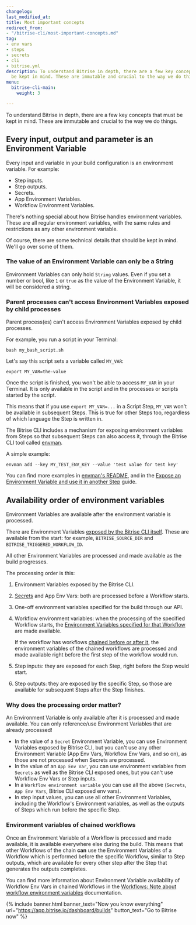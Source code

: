 ```yaml
---
changelog:
last_modified_at:
title: Most important concepts
redirect_from:
- "/bitrise-cli/most-important-concepts.md"
tag:
- env vars
- steps
- secrets
- cli
- bitrise.yml
description: To understand Bitrise in depth, there are a few key concepts that must
  be kept in mind. These are immutable and crucial to the way we do things.
menu:
  bitrise-cli-main:
    weight: 3

---
```

To understand Bitrise in depth, there are a few key concepts that must be kept in mind. These are immutable and crucial to the way we do things.

## Every input, output and parameter is an Environment Variable

Every input and variable in your build configuration is an environment variable. For example:

* Step inputs.
* Step outputs.
* Secrets.
* App Environment Variables.
* Workflow Environment Variables.

There's nothing special about how Bitrise handles environment variables. These are all regular environment variables, with the same rules and restrictions as any other environment variable.

Of course, there are some technical details that should be kept in mind. We'll go over some of them.

### The value of an Environment Variable can only be a String

Environment Variables can only hold `String` values. Even if you set a number or bool, like `1` or `true` as the value of the Environment Variable, it will be considered a string.

### Parent processes can't access Environment Variables exposed by child processes

Parent process(es) can't access Environment Variables exposed by child processes.

For example, you run a script in your Terminal:

    bash my_bash_script.sh

Let's say this script sets a variable called `MY_VAR`:

    export MY_VAR=the-value

Once the script is finished, you won't be able to access `MY_VAR` in your Terminal. It is only available in the script and in the processes or scripts started by the script.

This means that if you use `export MY_VAR=...` in a Script Step, `MY_VAR` won't be available in subsequent Steps. This is true for other Steps too, regardless of which language the Step is written in.

The Bitrise CLI includes a mechanism for exposing environment variables from Steps so that subsequent Steps can also access it, through the Bitrise CLI tool called [envman](https://github.com/bitrise-io/envman).

A simple example:

    envman add --key MY_TEST_ENV_KEY --value 'test value for test key'

You can find more examples in [envman's README](https://github.com/bitrise-io/envman), and in the [Expose an Environment Variable and use it in another Step](/tips-and-tricks/expose-environment-variable) guide.

## Availability order of environment variables

Environment Variables are available after the environment variable is processed.

There are Environment Variables [exposed by the Bitrise CLI itself](/faq/available-environment-variables/#exposed-by-the-bitrise-cli). These are available from the start: for example, `BITRISE_SOURCE_DIR` and `BITRISE_TRIGGERED_WORKFLOW_ID`.

All other Environment Variables are processed and made available as the build progresses.

The processing order is this:

1. Environment Variables exposed by the Bitrise CLI.
2. [Secrets](/bitrise-cli/secrets/) and App Env Vars: both are processed before a Workflow starts.
3. One-off environment variables specified for the build through our API.
4. Workflow environment variables: when the processing of the specified Workflow starts, the [Environment Variables specified for that Workflow](/bitrise-cli/workflows/#define-workflow-specific-parameters-environment-variables) are made available.

   If the workflow has workflows [chained before or after it](https://devcenter.bitrise.io/getting-started/getting-started-workflows/#chaining-workflows-together), the environment variables of the chained workflows are processed and made available right before the first step of the workflow would run.
5. Step inputs: they are exposed for each Step, right before the Step would start.
6. Step outputs: they are exposed by the specific Step, so those are available for subsequent Steps after the Step finishes.

### Why does the processing order matter?

An Environment Variable is only available after it is processed and made available. You can only reference/use Environment Variables that are already processed!

* In the value of a `Secret` Environment Variable, you can use Environment Variables exposed by Bitrise CLI, but you can't use any other Environment Variable (App Env Vars, Workflow Env Vars, and so on), as those are not processed when Secrets are processed.
* In the value of an `App Env Var`, you can use environment variables from `Secrets` as well as the Bitrise CLI exposed ones, but you can't use Workflow Env Vars or Step inputs.
* In a `Workflow environment variable` you can use all the above (`Secrets`, `App Env Vars`, Bitrise CLI exposed env vars).
* In step input values, you can use all other Environment Variables, including the Workflow's Environment variables, as well as the outputs of Steps which run before the specific Step.

### Environment variables of chained workflows

Once an Environment Variable of a Workflow is processed and made available, it is available everywhere else during the build. This means that other Workflows of the chain **can** use the Environment Variables of a Workflow which is performed before the specific Workflow, similar to Step outputs, which are available for every other step after the Step that generates the outputs completes.

You can find more information about Environment Variable availability of Workflow Env Vars in chained Workflows in the [Workflows: Note about workflow environment variables](/bitrise-cli/workflows/#note-about-workflow-environment-variables) documentation.

{% include banner.html banner_text="Now you know everything" url="https://app.bitrise.io/dashboard/builds" button_text="Go to Bitrise now" %}